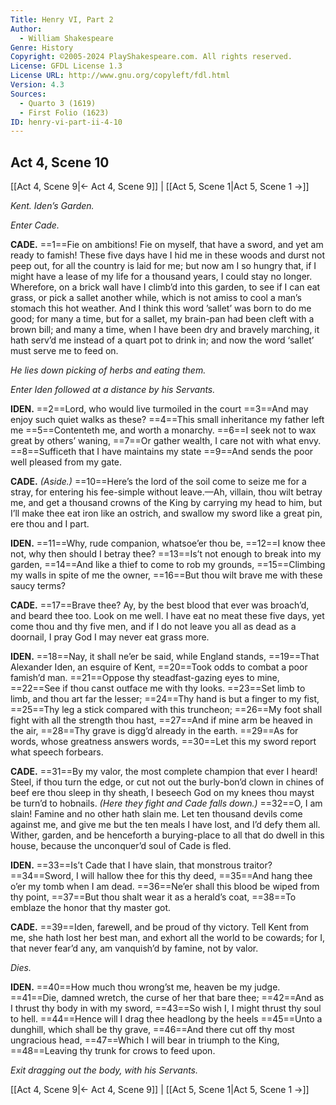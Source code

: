 ```yaml
---
Title: Henry VI, Part 2
Author: 
  - William Shakespeare
Genre: History
Copyright: ©2005-2024 PlayShakespeare.com. All rights reserved.
License: GFDL License 1.3
License URL: http://www.gnu.org/copyleft/fdl.html
Version: 4.3
Sources:
  - Quarto 3 (1619)
  - First Folio (1623)
ID: henry-vi-part-ii-4-10
---
```


## Act 4, Scene 10
[[Act 4, Scene 9|← Act 4, Scene 9]] | [[Act 5, Scene 1|Act 5, Scene 1 →]]

*Kent. Iden’s Garden.*

*Enter Cade.*

**CADE.**
==1==Fie on ambitions! Fie on myself, that have a sword, and yet am ready to famish! These five days have I hid me in these woods and durst not peep out, for all the country is laid for me; but now am I so hungry that, if I might have a lease of my life for a thousand years, I could stay no longer. Wherefore, on a brick wall have I climb’d into this garden, to see if I can eat grass, or pick a sallet another while, which is not amiss to cool a man’s stomach this hot weather. And I think this word ’sallet’ was born to do me good; for many a time, but for a sallet, my brain-pan had been cleft with a brown bill; and many a time, when I have been dry and bravely marching, it hath serv’d me instead of a quart pot to drink in; and now the word ‘sallet’ must serve me to feed on.

*He lies down picking of herbs and eating them.*

*Enter Iden followed at a distance by his Servants.*

**IDEN.**
==2==Lord, who would live turmoiled in the court
==3==And may enjoy such quiet walks as these?
==4==This small inheritance my father left me
==5==Contenteth me, and worth a monarchy.
==6==I seek not to wax great by others’ waning,
==7==Or gather wealth, I care not with what envy.
==8==Sufficeth that I have maintains my state
==9==And sends the poor well pleased from my gate.

**CADE.**
*(Aside.)*
==10==Here’s the lord of the soil come to seize me for a stray, for entering his fee-simple without leave.—Ah, villain, thou wilt betray me, and get a thousand crowns of the King by carrying my head to him, but I’ll make thee eat iron like an ostrich, and swallow my sword like a great pin, ere thou and I part.

**IDEN.**
==11==Why, rude companion, whatsoe’er thou be,
==12==I know thee not, why then should I betray thee?
==13==Is’t not enough to break into my garden,
==14==And like a thief to come to rob my grounds,
==15==Climbing my walls in spite of me the owner,
==16==But thou wilt brave me with these saucy terms?

**CADE.**
==17==Brave thee? Ay, by the best blood that ever was broach’d, and beard thee too. Look on me well. I have eat no meat these five days, yet come thou and thy five men, and if I do not leave you all as dead as a doornail, I pray God I may never eat grass more.

**IDEN.**
==18==Nay, it shall ne’er be said, while England stands,
==19==That Alexander Iden, an esquire of Kent,
==20==Took odds to combat a poor famish’d man.
==21==Oppose thy steadfast-gazing eyes to mine,
==22==See if thou canst outface me with thy looks.
==23==Set limb to limb, and thou art far the lesser;
==24==Thy hand is but a finger to my fist,
==25==Thy leg a stick compared with this truncheon;
==26==My foot shall fight with all the strength thou hast,
==27==And if mine arm be heaved in the air,
==28==Thy grave is digg’d already in the earth.
==29==As for words, whose greatness answers words,
==30==Let this my sword report what speech forbears.

**CADE.**
==31==By my valor, the most complete champion that ever I heard! Steel, if thou turn the edge, or cut not out the burly-bon’d clown in chines of beef ere thou sleep in thy sheath, I beseech God on my knees thou mayst be turn’d to hobnails.
*(Here they fight and Cade falls down.)*
==32==O, I am slain! Famine and no other hath slain me. Let ten thousand devils come against me, and give me but the ten meals I have lost, and I’d defy them all. Wither, garden, and be henceforth a burying-place to all that do dwell in this house, because the unconquer’d soul of Cade is fled.

**IDEN.**
==33==Is’t Cade that I have slain, that monstrous traitor?
==34==Sword, I will hallow thee for this thy deed,
==35==And hang thee o’er my tomb when I am dead.
==36==Ne’er shall this blood be wiped from thy point,
==37==But thou shalt wear it as a herald’s coat,
==38==To emblaze the honor that thy master got.

**CADE.**
==39==Iden, farewell, and be proud of thy victory. Tell Kent from me, she hath lost her best man, and exhort all the world to be cowards; for I, that never fear’d any, am vanquish’d by famine, not by valor.

*Dies.*

**IDEN.**
==40==How much thou wrong’st me, heaven be my judge.
==41==Die, damned wretch, the curse of her that bare thee;
==42==And as I thrust thy body in with my sword,
==43==So wish I, I might thrust thy soul to hell.
==44==Hence will I drag thee headlong by the heels
==45==Unto a dunghill, which shall be thy grave,
==46==And there cut off thy most ungracious head,
==47==Which I will bear in triumph to the King,
==48==Leaving thy trunk for crows to feed upon.

*Exit dragging out the body, with his Servants.*

[[Act 4, Scene 9|← Act 4, Scene 9]] | [[Act 5, Scene 1|Act 5, Scene 1 →]]